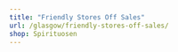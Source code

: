 ```yaml
---
title: "Friendly Stores Off Sales"
url: /glasgow/friendly-stores-off-sales/
shop: Spirituosen
---
```

